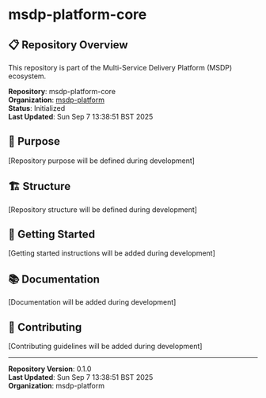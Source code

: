 # msdp-platform-core

## 📋 Repository Overview

This repository is part of the Multi-Service Delivery Platform (MSDP) ecosystem.

**Repository**: msdp-platform-core  
**Organization**: [msdp-platform](https://github.com/msdp-platform)  
**Status**: Initialized  
**Last Updated**: Sun Sep  7 13:38:51 BST 2025

## 🎯 Purpose

[Repository purpose will be defined during development]

## 🏗️ Structure

[Repository structure will be defined during development]

## 🚀 Getting Started

[Getting started instructions will be added during development]

## 📚 Documentation

[Documentation will be added during development]

## 🤝 Contributing

[Contributing guidelines will be added during development]

---

**Repository Version**: 0.1.0  
**Last Updated**: Sun Sep  7 13:38:51 BST 2025  
**Organization**: msdp-platform
